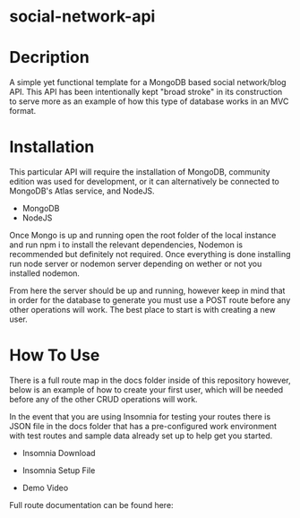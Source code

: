# social-network-api

# Decription
A simple yet functional template for a MongoDB based social network/blog API. This API has been intentionally kept "broad stroke" in its construction to serve more as an example of how this type of database works in an MVC format.

# Installation
This particular API will require the installation of MongoDB, community edition was used for development, or it can alternatively be connected to MongoDB's Atlas service, and NodeJS.
* MongoDB
* NodeJS

Once Mongo is up and running open the root folder of the local instance and run npm i to install the relevant dependencies, Nodemon is recommended but definitely not required.
Once everything is done installing run node server or nodemon server depending on wether or not you installed nodemon.

From here the server should be up and running, however keep in mind that in order for the database to generate you must use a POST route before any other operations will work. The best place to start is with creating a new user.

# How To Use
There is a full route map in the docs folder inside of this repository however, below is an example of how to create your first user, which will be needed before any of the other CRUD operations will work.

In the event that you are using Insomnia for testing your routes there is JSON file in the docs folder that has a pre-configured work environment with test routes and sample data already set up to help get you started.

* Insomnia Download

* Insomnia Setup File

* Demo Video

Full route documentation can be found here: 